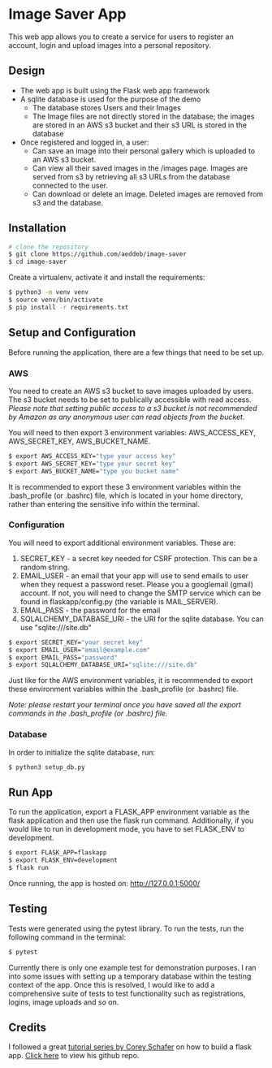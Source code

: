 # Image Saver App

This web app allows you to create a service for users to register an account, login and upload images into a personal repository.

## Design
- The web app is built using the Flask web app framework
- A sqlite database is used for the purpose of the demo
    - The database stores Users and their Images
    - The Image files are not directly stored in the database; the images are stored in an AWS s3 bucket and their s3 URL is stored in the database
- Once registered and logged in, a user:
    - Can save an image into their personal gallery which is uploaded to an AWS s3 bucket.
    - Can view all their saved images in the /images page. Images are served from s3 by retrieving all s3 URLs from the database connected to the user.
    - Can download or delete an image. Deleted images are removed from s3 and the database.

## Installation

```bash
# clone the repository
$ git clone https://github.com/aeddeb/image-saver
$ cd image-saver
```

Create a virtualenv, activate it and install the requirements:

```bash
$ python3 -m venv venv
$ source venv/bin/activate
$ pip install -r requirements.txt
```

## Setup and Configuration
Before running the application, there are a few things that need to be set up.
### AWS
You need to create an AWS s3 bucket to save images uploaded by users. The s3 bucket needs to be set to publically accessible with read access. <i>Please note that setting public access to a s3 bucket is not recommended by Amazon as any anonymous user can read objects from the bucket.</i> 

You will need to then export 3 environment variables: AWS_ACCESS_KEY, AWS_SECRET_KEY, AWS_BUCKET_NAME.
```bash
$ export AWS_ACCESS_KEY="type your access key"
$ export AWS_SECRET_KEY="type your secret key"
$ export AWS_BUCKET_NAME="type you bucket name"
```
It is recommended to export these 3 environment variables within the .bash_profile (or .bashrc) file, which is located in your home directory, rather than entering the sensitive info within the terminal.

### Configuration

You will need to export additional environment variables. These are:
1. SECRET_KEY - a secret key needed for CSRF protection. This can be a random string.
2. EMAIL_USER - an email that your app will use to send emails to user when they request a password reset. Please you a googlemail (gmail) account. If not, you will need to change the SMTP service which can be found in flaskapp/config.py (the variable is MAIL_SERVER).
3. EMAIL_PASS - the password for the email
4. SQLALCHEMY_DATABASE_URI - the URI for the sqlite database. You can use "sqlite:///site.db"

```bash
$ export SECRET_KEY="your secret key"
$ export EMAIL_USER="email@example.com"
$ export EMAIL_PASS="password"
$ export SQLALCHEMY_DATABASE_URI="sqlite:///site.db" 
```

Just like for the AWS environment variables, it is recommended to export these environment variables within the .bash_profile (or .bashrc) file.

<i>Note: please restart your terminal once you have saved all the export commands in the .bash_profile (or .bashrc) file.</i>

### Database
In order to initialize the sqlite database, run:
```bash
$ python3 setup_db.py
```

## Run App
To run the application, export a FLASK_APP environment variable as the flask application and then use the flask run command. Additionally, if you would like to run in development mode, you have to set FLASK_ENV to development.

```bash
$ export FLASK_APP=flaskapp
$ export FLASK_ENV=development
$ flask run
```
Once running, the app is hosted on: http://127.0.0.1:5000/

## Testing
Tests were generated using the pytest library. To run the tests, run the following command in the terminal:
```bash
$ pytest
```

Currently there is only one example test for demonstration purposes. I ran into some issues with setting up a temporary database within the testing context of the app. Once this is resolved, I would like to add a comprehensive suite of tests to test functionality such as registrations, logins, image uploads and so on.


## Credits
I followed a great [tutorial series by Corey Schafer](https://www.youtube.com/watch?v=MwZwr5Tvyxo&list=PL-osiE80TeTs4UjLw5MM6OjgkjFeUxCYH&ab_channel=CoreySchafer) on how to build a flask app. [Click here](https://github.com/CoreyMSchafer/code_snippets/tree/master/Python/Flask_Blog) to view his github repo.

